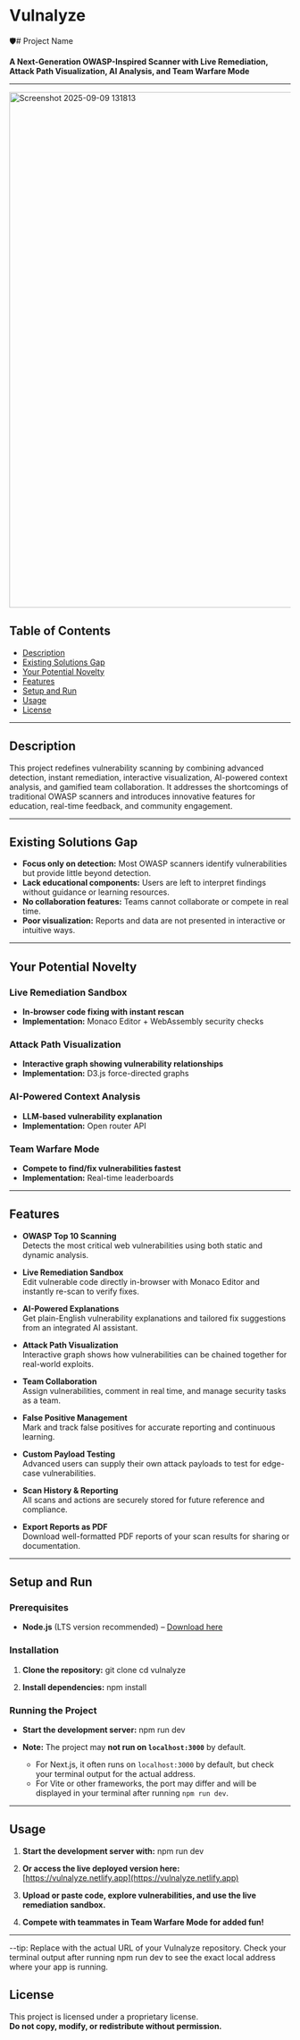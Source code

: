 
# Vulnalyze
🛡️# Project Name

**A Next-Generation OWASP-Inspired Scanner with Live Remediation, Attack Path Visualization, AI Analysis, and Team Warfare Mode**

---
<img width="1860" height="922" alt="Screenshot 2025-09-09 131813" src="https://github.com/user-attachments/assets/b45f1e54-e606-4792-97fc-f27d12ab7432" />


## Table of Contents

- [Description](#description)
- [Existing Solutions Gap](#existing-solutions-gap)
- [Your Potential Novelty](#your-potential-novelty)
- [Features](#features)
- [Setup and Run](#setup-and-run)
- [Usage](#usage)
- [License](#license)

---

## Description

This project redefines vulnerability scanning by combining advanced detection, instant remediation, interactive visualization, AI-powered context analysis, and gamified team collaboration. It addresses the shortcomings of traditional OWASP scanners and introduces innovative features for education, real-time feedback, and community engagement.

---

## Existing Solutions Gap

- **Focus only on detection:** Most OWASP scanners identify vulnerabilities but provide little beyond detection.
- **Lack educational components:** Users are left to interpret findings without guidance or learning resources.
- **No collaboration features:** Teams cannot collaborate or compete in real time.
- **Poor visualization:** Reports and data are not presented in interactive or intuitive ways.

---

## Your Potential Novelty

### Live Remediation Sandbox

- **In-browser code fixing with instant rescan**
- **Implementation:** Monaco Editor + WebAssembly security checks

### Attack Path Visualization

- **Interactive graph showing vulnerability relationships**
- **Implementation:** D3.js force-directed graphs

### AI-Powered Context Analysis

- **LLM-based vulnerability explanation**
- **Implementation:** Open router API

### Team Warfare Mode

- **Compete to find/fix vulnerabilities fastest**
- **Implementation:** Real-time leaderboards

---

## Features

- **OWASP Top 10 Scanning**  
  Detects the most critical web vulnerabilities using both static and dynamic analysis.

- **Live Remediation Sandbox**  
  Edit vulnerable code directly in-browser with Monaco Editor and instantly re-scan to verify fixes.

- **AI-Powered Explanations**  
  Get plain-English vulnerability explanations and tailored fix suggestions from an integrated AI assistant.

- **Attack Path Visualization**  
  Interactive graph shows how vulnerabilities can be chained together for real-world exploits.

- **Team Collaboration**  
  Assign vulnerabilities, comment in real time, and manage security tasks as a team.

- **False Positive Management**  
  Mark and track false positives for accurate reporting and continuous learning.

- **Custom Payload Testing**  
  Advanced users can supply their own attack payloads to test for edge-case vulnerabilities.

- **Scan History & Reporting**  
  All scans and actions are securely stored for future reference and compliance.

- **Export Reports as PDF**  
  Download well-formatted PDF reports of your scan results for sharing or documentation.

---

## Setup and Run

### Prerequisites

- **Node.js** (LTS version recommended) – [Download here](https://nodejs.org/)

### Installation

1. **Clone the repository:**
git clone <your-repository-url>
cd vulnalyze

2. **Install dependencies:**
npm install



### Running the Project

- **Start the development server:**
npm run dev


- **Note:** The project may **not run on `localhost:3000`** by default.  
  - For Next.js, it often runs on `localhost:3000` by default, but check your terminal output for the actual address.
  - For Vite or other frameworks, the port may differ and will be displayed in your terminal after running `npm run dev`.

---

## Usage

1. **Start the development server with:**
npm run dev


2. **Or access the live deployed version here:**  
[https://vulnalyze.netlify.app](https://vulnalyze.netlify.app)
3. **Upload or paste code, explore vulnerabilities, and use the live remediation sandbox.**
4. **Compete with teammates in Team Warfare Mode for added fun!**

---


--tip:
Replace <your-repository-url> with the actual URL of your Vulnalyze repository.
Check your terminal output after running npm run dev to see the exact local address where your app is running.



## License

This project is licensed under a proprietary license.  
**Do not copy, modify, or redistribute without permission.**
